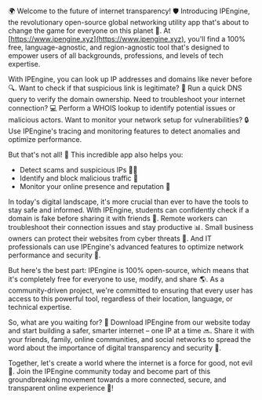 🌍 Welcome to the future of internet transparency! 🛡️ Introducing IPEngine, the revolutionary open-source global networking utility app that's about to change the game for everyone on this planet 📡. At [https://www.ipengine.xyz](https://www.ipengine.xyz), you'll find a 100% free, language-agnostic, and region-agnostic tool that's designed to empower users of all backgrounds, professions, and levels of tech expertise.

With IPEngine, you can look up IP addresses and domains like never before 🔍. Want to check if that suspicious link is legitimate? 🚀 Run a quick DNS query to verify the domain ownership. Need to troubleshoot your internet connection? 💻 Perform a WHOIS lookup to identify potential issues or malicious actors. Want to monitor your network setup for vulnerabilities? 🔒 Use IPEngine's tracing and monitoring features to detect anomalies and optimize performance.

But that's not all! 🤯 This incredible app also helps you:

* Detect scams and suspicious IPs 👮‍♀️
* Identify and block malicious traffic 🚫
* Monitor your online presence and reputation 💪

In today's digital landscape, it's more crucial than ever to have the tools to stay safe and informed. With IPEngine, students can confidently check if a domain is fake before sharing it with friends 👥. Remote workers can troubleshoot their connection issues and stay productive 📊. Small business owners can protect their websites from cyber threats 💸. And IT professionals can use IPEngine's advanced features to optimize network performance and security 🔧.

But here's the best part: IPEngine is 100% open-source, which means that it's completely free for everyone to use, modify, and share 🌎. As a community-driven project, we're committed to ensuring that every user has access to this powerful tool, regardless of their location, language, or technical expertise.

So, what are you waiting for? 🚀 Download IPEngine from our website today and start building a safer, smarter internet – one IP at a time 🔜. Share it with your friends, family, online communities, and social networks to spread the word about the importance of digital transparency and security 💬.

Together, let's create a world where the internet is a force for good, not evil 🌈. Join the IPEngine community today and become part of this groundbreaking movement towards a more connected, secure, and transparent online experience 🔗!
